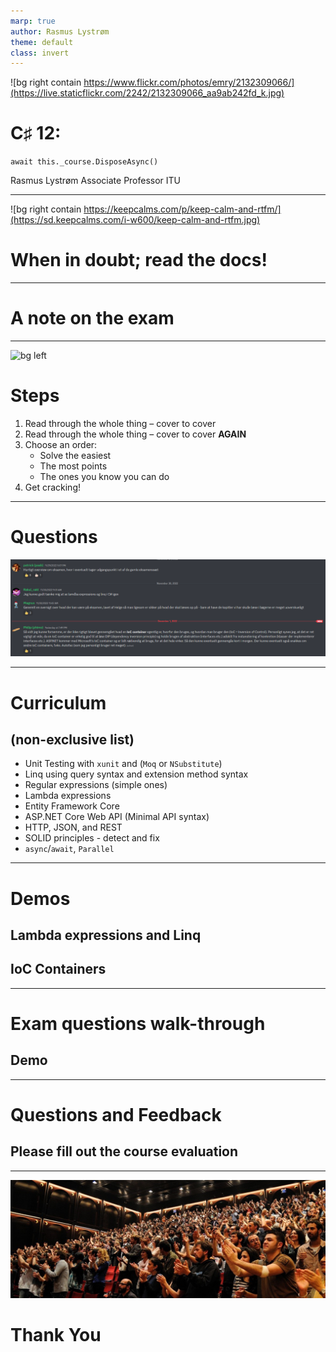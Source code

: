 ```yaml
---
marp: true
author: Rasmus Lystrøm
theme: default
class: invert
---
```


![bg right contain https://www.flickr.com/photos/emry/2132309066/](https://live.staticflickr.com/2242/2132309066_aa9ab242fd_k.jpg)

# C♯ 12:

`await this._course.DisposeAsync()`

Rasmus Lystrøm
Associate Professor
ITU

---

![bg right contain https://keepcalms.com/p/keep-calm-and-rtfm/](https://sd.keepcalms.com/i-w600/keep-calm-and-rtfm.jpg)

# When in doubt; read the docs!

---

# A note on the exam

---

![bg left](images/book.gif)

# Steps

1) Read through the whole thing – cover to cover
2) Read through the whole thing – cover to cover **AGAIN**
3) Choose an order:
    * Solve the easiest
    * The most points
    * The ones you know you can do
4) Get cracking!

---

# Questions

![](images/questions.png)

---

# Curriculum

## (non-exclusive list)

- Unit Testing with `xunit` and (`Moq` or `NSubstitute`)
- Linq using query syntax and extension method syntax
- Regular expressions (simple ones)
- Lambda expressions
- Entity Framework Core
- ASP.NET Core Web API (Minimal API syntax)
- HTTP, JSON, and REST
- SOLID principles - detect and fix
- `async`/`await`, `Parallel`

---

# Demos

## Lambda expressions and Linq

## IoC Containers

---

# Exam questions walk-through

## Demo

---

# Questions and Feedback

## Please fill out the course evaluation

---

![bg](images/applause.jpg)

# Thank You

<br>
<br>
<br>
<br>
<br>
<br>
<br>
<br>
<br>
<br>
